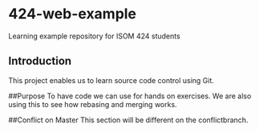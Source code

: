 # 424-web-example
Learning example repository for ISOM 424 students

## Introduction
This project enables us to learn source code control using Git.

##Purpose
To have code we can use for hands on exercises. We are also using this to see how rebasing and merging works.

##Conflict on Master 
This section will be different on the conflictbranch.
